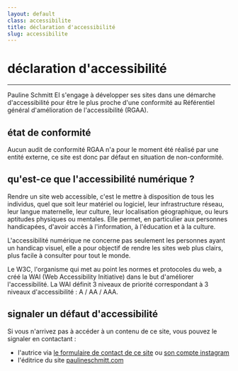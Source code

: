```yaml
---
layout: default
class: accessibilite
title: déclaration d'accessibilité
slug: accessibilite
---
```


# déclaration d'accessibilité
---

Pauline Schmitt EI s'engage à développer ses sites dans une démarche d'accessibilité pour être le plus proche d'une conformité au Référentiel général d'amélioration de l'accessibilité (RGAA).


## état de conformité

Aucun audit de conformité RGAA n'a pour le moment été réalisé par une entité externe, ce site est donc par défaut en situation de non-conformité.


## qu'est-ce que l'accessibilité numérique ?

Rendre un site web accessible, c'est le mettre à disposition de tous les individus, quel que soit leur matériel ou logiciel, leur infrastructure réseau, leur langue maternelle, leur culture, leur localisation géographique, ou leurs aptitudes physiques ou mentales. Elle permet, en particulier aux personnes handicapées, d'avoir accès à l'information, à l'éducation et à la culture.

L'accessibilité numérique ne concerne pas seulement les personnes ayant un handicap visuel, elle a pour objectif de rendre les sites web plus clairs, plus facile à consulter pour tout le monde.

Le W3C, l'organisme qui met au point les normes et protocoles du web, a créé la WAI (Web Accessibility Initiative) dans le but d'améliorer l'accessibilité. La WAI définit 3 niveaux de priorité correspondant à 3 niveaux d'accessibilité&nbsp;: A / AA / AAA.

##  signaler un défaut d'accessibilité

Si vous n'arrivez pas à accéder à un contenu de ce site, vous pouvez le signaler en contactant&nbsp;: 

- l'autrice via [le formulaire de contact de ce site](/pages/contact.html) ou [son compte instagram](https://www.instagram.com/toutlemondefaitsemblant/)
- l'éditrice du site [paulineschmitt.com](https://www.paulineschmitt.com)
